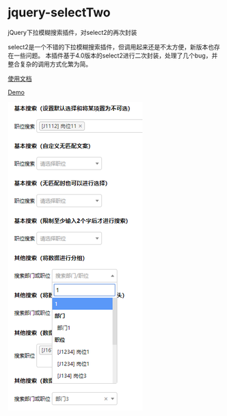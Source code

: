 # jquery-selectTwo
jQuery下拉模糊搜索插件，对select2的再次封装

select2是一个不错的下拉模糊搜索插件，但调用起来还是不太方便，新版本也存在一些问题。
本插件基于4.0版本的select2进行二次封装，处理了几个bug，并整合复杂的调用方式化繁为简。

[使用文档](./selectTwo.md)

[Demo](https://imwtr.github.io/selectTwo/)

![](./selectTwo/demo.png)
